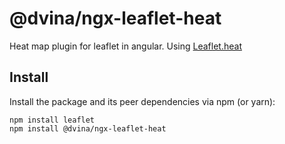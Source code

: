 # @dvina/ngx-leaflet-heat

Heat map plugin for leaflet in angular. Using [Leaflet.heat](https://github.com/Leaflet/Leaflet.heat)

## Install

Install the package and its peer dependencies via npm (or yarn):

```shell
npm install leaflet
npm install @dvina/ngx-leaflet-heat
```
